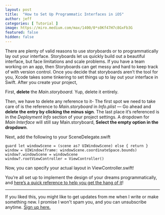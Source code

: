```yaml
---
layout: post
title:  "How to Set Up Programmatic Interfaces in iOS"
author: jeff
categories: [ Tutorial ]
image: https://miro.medium.com/max/1400/0*s0Kf47H7c8GxFb3G
featured: false
hidden: false
---
```


There are plenty of valid reasons to use storyboards or to programmatically lay out your interface. Storyboards let us quickly build out a beautiful interface, but face limitations and scale problems. If you have a team working on an app, then Storyboards can get messy and hard to keep track of with version control. Once you decide that storyboards aren’t the tool for you, Xcode takes some tinkering to set things up to lay out your interface in Swift. After you create your project,

First,  **delete**  the  _Main.storyboard._ Yup, delete it entirely.

Then, we have to delete any reference to it- The first spot we need to take care of is the reference to  _Main.storyboard_  in  _Info.plist_ — Go ahead and  **delete the entry by clicking the minus sign**. The last place it’s referenced is in the  _Deployment Info_ section of your project settings. A dropdown for  _Main Interface_  will still say Main.storyboard,  **Select the empty option in the dropdown**.

Next, add the following to your SceneDelegate.swift

    guard let windowScene = (scene as? UIWindowScene) else { return }
    window = UIWindow(frame: windowScene.coordinateSpace.bounds)
    window?.windowScene = windowScene
    window?.rootViewController = ViewController()

Now, you can specify your actual layout in ViewController.swift!

You’re all set up to implement the design of your dreams programmatically, and  [here’s a quick reference to help you get the hang of it](https://softauthor.com/ios-ui-design-programmatically-xcode-9-swift-4)!

----------
If you liked this, you might like to get updates from me when I write or make something new. I promise I won't spam you, and you can unsubscribe anytime. <a href="https://www.getrevue.co/profile/jeffmorhous">Sign up here.</a>